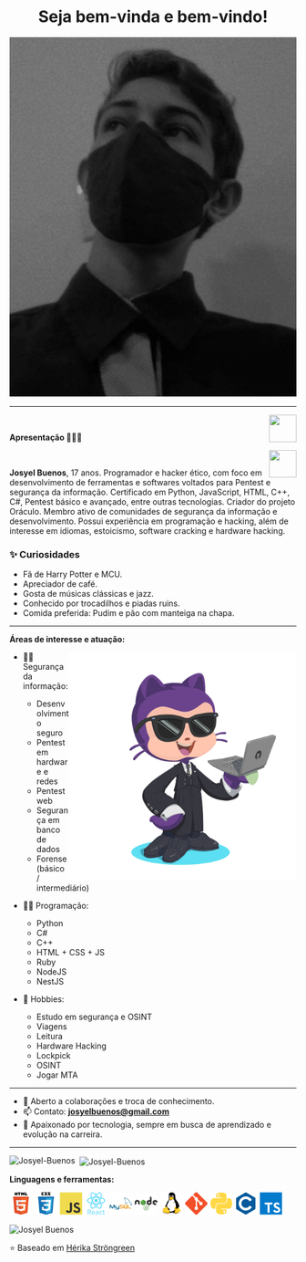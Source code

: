 <h1 align="center"> Seja bem-vinda e bem-vindo! </h1> 
<p align="center">
  <img src="imgs/Eu.jpg"/>
</p>
<hr />

<a href="https://github.com/josyelbuenos" target="_blank">
  <img align="right" src="https://cdn.iconscout.com/icon/free/png-256/github-108-438008.png" width="48px" height="48px">
</a><br />

<p align="left" > 
  <b>Apresentação 🎩🤵🏻</b>
</p>

<a href="https://www.instagram.com/josyelbueno/" target="_blank">
  <img align="right" src="https://cdn.icon-icons.com/icons2/1211/PNG/512/1491579602-yumminkysocialmedia36_83067.png" width="48px" height="48px">
</a><br />

<p align="left" >
<b>Josyel Buenos</b>, 17 anos.  
Programador e hacker ético, com foco em desenvolvimento de ferramentas e softwares voltados para Pentest e segurança da informação.  
Certificado em Python, JavaScript, HTML, C++, C#, Pentest básico e avançado, entre outras tecnologias.  
Criador do projeto Oráculo.
Membro ativo de comunidades de segurança da informação e desenvolvimento.  
Possui experiência em programação e hacking, além de interesse em idiomas, estoicismo, software cracking e hardware hacking.
</p>

### ✨ Curiosidades
- Fã de Harry Potter e MCU.  
- Apreciador de café.  
- Gosta de músicas clássicas e jazz.  
- Conhecido por trocadilhos e piadas ruins.  
- Comida preferida: Pudim e pão com manteiga na chapa.  

---

**Áreas de interesse e atuação:**  

<img align="right" alt="GIF" src="imgs\octocat-1702233970715.png" width="400px" />

- 👩‍💻 Segurança da informação:  
  - Desenvolvimento seguro  
  - Pentest em hardware e redes  
  - Pentest web  
  - Segurança em banco de dados  
  - Forense (básico / intermediário)  

- 👨‍💻 Programação:  
  - Python  
  - C#  
  - C++  
  - HTML + CSS + JS  
  - Ruby  
  - NodeJS  
  - NestJS  

- 👾 Hobbies:  
  - Estudo em segurança e OSINT  
  - Viagens  
  - Leitura  
  - Hardware Hacking  
  - Lockpick  
  - OSINT  
  - Jogar MTA  

---

- 💬 Aberto a colaborações e troca de conhecimento.  
- 📫 Contato: **josyelbuenos@gmail.com**  
- 💼 Apaixonado por tecnologia, sempre em busca de aprendizado e evolução na carreira.  

---

<p>
  <img align="left" src="https://github-readme-stats.vercel.app/api/top-langs/?username=josyelbuenos&layout=compact&theme=graywhite&title_color=268bd2" alt="Josyel-Buenos" />
</p>
<p>&nbsp;
  <img align="center" src="https://github-readme-stats.vercel.app/api?username=josyelbuenos&count_private=true&show_icons=true&theme=graywhite&icon_color=268bd2&title_color=268bd2" alt="Josyel-Buenos" />
</p>

**Linguagens e ferramentas:**  

<p align="left">
<img src="https://raw.githubusercontent.com/devicons/devicon/master/icons/html5/html5-original-wordmark.svg" alt="html5" width="40" height="40"/> 
<img src="https://raw.githubusercontent.com/devicons/devicon/master/icons/css3/css3-original-wordmark.svg" alt="css3" width="40" height="40"/> 
<img src="https://raw.githubusercontent.com/devicons/devicon/master/icons/javascript/javascript-original.svg" alt="javascript" width="40" height="40"/> 
<img src="https://raw.githubusercontent.com/devicons/devicon/master/icons/react/react-original-wordmark.svg" alt="react" width="40" height="40"/> 
<img src="https://raw.githubusercontent.com/devicons/devicon/master/icons/mysql/mysql-original-wordmark.svg" alt="mysql" width="40" height="40"/> 
<img src="https://raw.githubusercontent.com/devicons/devicon/master/icons/nodejs/nodejs-original-wordmark.svg" alt="nodejs" width="40" height="40"/> 
<img src="https://raw.githubusercontent.com/devicons/devicon/master/icons/linux/linux-original.svg" alt="linux" width="40" height="40" />
<img src="https://raw.githubusercontent.com/devicons/devicon/master/icons/git/git-original.svg" alt="git" width="40" height="40"/> 
<img src="https://raw.githubusercontent.com/devicons/devicon/master/icons/python/python-plain.svg" alt="Python" width="40" height="40" />
<img src="https://raw.githubusercontent.com/devicons/devicon/master/icons/c/c-plain.svg" alt="C" width="40" height="40" />
<img src="https://raw.githubusercontent.com/devicons/devicon/master/icons/typescript/typescript-plain.svg" alt="typescript" width="40" height="40" />
</p>

<p align="left"> <img src="https://komarev.com/ghpvc/?username=josyelbuenos" alt="Josyel Buenos" /> </p>

⭐️ Baseado em [Hérika Ströngreen](https://github.com/Strongreen)
